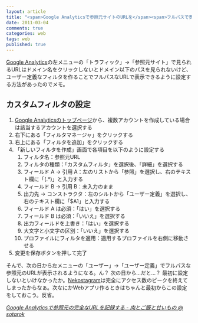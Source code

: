 ```yaml
---
layout: article
title: "<span>Google Analyticsで参照元サイトのURLを</span><span>フルパスで表示する</span>"
date: 2011-03-04
comments: true
categories: web
tags: web
published: true
---
```


[Google Analytics](http://www.google.com/intl/ja/analytics/)の左メニューの「トラフィック」→「参照元サイト」で見られるURLはドメイン名をクリックしないとドメイン以下のパスを見られないけど、ユーザー定義なフィルタを作ることでフルパスなURLで表示できるように設定する方法があったのでメモ。

<!-- READMORE -->


## カスタムフィルタの設定

1. [Google Analyticsのトップページ](http://www.google.com/intl/ja/analytics/)から、複数アカウントを作成している場合は該当するアカウントを選択する
2. 右下にある「フィルタマネージャ」をクリックする
3. 右上にある「フィルタを追加」をクリックする
4. 「新しいフィルタを作成」画面で各項目を以下のように設定する
    1. フィルタ名：参照元URL
    2. フィルタの種類：「カスタムフィルタ」を選択後、「詳細」を選択する
    3. フィールド A -> 引用 A：左のリストから「参照」を選択し、右のテキスト欄に「(.\*)」と入力する
    4. フィールド B -> 引用 B：未入力のまま
    5. 出力先 -> コンストラクタ：左のシルトから「ユーザー定義」を選択し、右のテキスト欄に「$A1」と入力する
    6. フィールド A は必須：「はい」を選択する
    7. フィールド B は必須：「いいえ」を選択する
    8. 出力フィールドを上書き：「はい」を選択する
    9. 大文字と小文字の区別：「いいえ」を選択する
    10. プロファイルにフィルタを適用：適用するプロファイルを右側に移動させる
5. 変更を保存ボタンを押して完了

そんで、次の日から左メニューの「ユーザー」→「ユーザー定義」でフルパスな参照元のURLが表示されるようになる。ん？ 次の日から…だと…？ 最初に設定しないといけなかったか。[Nekostagram](http://nekostagram.heroku.com/)は完全にアクセス数のピークを終えてしまったからなぁ。次なにかWebアプリ作るときはちゃんと最初からこの設定をしておこう。反省。

<cite>[Google Analyticsで参照元の完全なURLを記録する - 肉とご飯と甘いもの @ sotarok](http://d.hatena.ne.jp/sotarok/20070627/1182959279)</cite>
